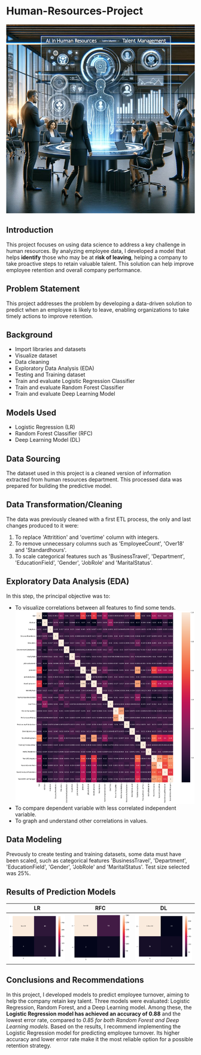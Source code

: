 # Human-Resources-Project
![](images/human-resources-introduction.jpg)


## Introduction
This project focuses on using data science to address a key challenge in human resources. By analyzing employee data, I developed a model that helps **identify** those who may be at **risk of leaving**, helping a company to take proactive steps to retain valuable talent. This solution can help improve employee retention and overall company performance. 


## Problem Statement
This project addresses the problem by developing a data-driven solution to predict when an employee is likely to leave, enabling organizations to take timely actions to improve retention.


## Background
- Import libraries and datasets
- Visualize dataset
- Data cleaning
- Exploratory Data Analysis (EDA)
- Testing and Training dataset
- Train and evaluate Logistic Regression Classifier
- Train and evaluate Random Forest Classifier
- Train and evaluate Deep Learning Model


## Models Used
- Logistic Regression (LR)
- Random Forest Classifier (RFC)
- Deep Learning Model (DL)


## Data Sourcing
The dataset used in this project is a cleaned version of information extracted from human resources department. This processed data was prepared for building the predictive model.


## Data Transformation/Cleaning
The data was previously cleaned with a first ETL process, the only and last changes produced to it were:
1) To replace 'Attritition' and 'overtime' column with integers.
2) To remove unnecessary columns such as 'EmployeeCount', 'Over18' and 'Standardhours'.
3) To scale categorical features such as 'BusinessTravel', 'Department', 'EducationField', 'Gender', 'JobRole' and 'MaritalStatus'.


## Exploratory Data Analysis (EDA)
In this step, the principal objective was to:
- To visualize correlations between all features to find some tends.
  ![](images/correlations.png)
- To compare dependent variable with less correlated independent variable.
- To graph and understand other correlations in values.

## Data Modeling
Prevously to create testing and training datasets, some data must have been scaled, such as categorical features 'BusinessTravel', 'Department', 'EducationField', 'Gender', 'JobRole' and 'MaritalStatus'.
Test size selected was 25%.

## Results of Prediction Models

LR         |         RFC         |          DL
:---------:|:-------------------:|:-----------------:
![](images/lr_results.png)      |     ![](images/rfc_results.png)           |   ![](images/dl_results.png)            

## Conclusions and Recommendations

In this project, I developed models to predict employee turnover, aiming to help the company retain key talent. Three models were evaluated: Logistic Regression, Random Forest, and a Deep Learning model. Among these, the **Logistic Regression model has achieved an accuracy of 0.88** and the lowest error rate, compared to _0.85 for both Random Forest and Deep Learning models_. Based on the results, I recommend implementing the Logistic Regression model for predicting employee turnover. Its higher accuracy and lower error rate make it the most reliable option for a possible retention strategy.



